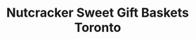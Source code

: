---
title: "Nutcracker Sweet Gift Baskets Toronto"
url: /north-york/nutcracker-sweet-gift-baskets-toronto/
shop: Süßwaren
---